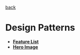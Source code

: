 [back](../README.md)
# Design Patterns

- [**Feature List**](feature-list.md)
- [**Hero Image**](hero-image.md)
